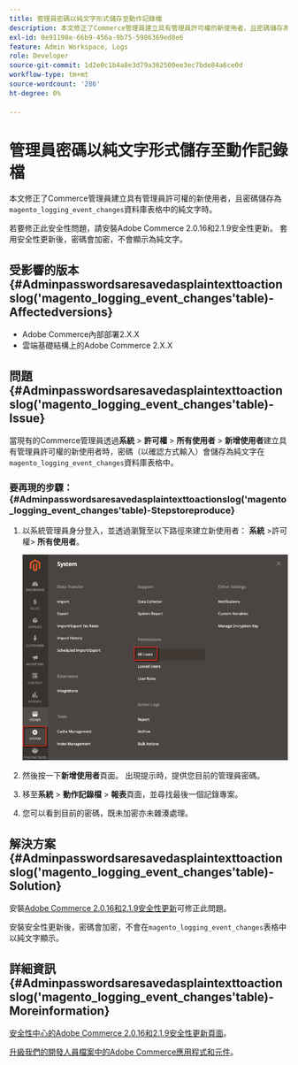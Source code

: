 ```yaml
---
title: 管理員密碼以純文字形式儲存至動作記錄檔
description: 本文修正了Commerce管理員建立具有管理員許可權的新使用者，且密碼儲存為「magento_logging_event_changes」資料庫表格中的純文字時，所發生的問題。
exl-id: 0e91198e-66b9-456a-9b75-5986369ed8e6
feature: Admin Workspace, Logs
role: Developer
source-git-commit: 1d2e0c1b4a8e3d79a362500ee3ec7bde84a6ce0d
workflow-type: tm+mt
source-wordcount: '286'
ht-degree: 0%

---
```


# 管理員密碼以純文字形式儲存至動作記錄檔

本文修正了Commerce管理員建立具有管理員許可權的新使用者，且密碼儲存為`magento_logging_event_changes`資料庫表格中的純文字時。

若要修正此安全性問題，請安裝Adobe Commerce 2.0.16和2.1.9安全性更新。 套用安全性更新後，密碼會加密，不會顯示為純文字。

## 受影響的版本{#Adminpasswordsaresavedasplaintexttoactionslog('magento_logging_event_changes'table)-Affectedversions}

* Adobe Commerce內部部署2.X.X
* 雲端基礎結構上的Adobe Commerce 2.X.X

## 問題{#Adminpasswordsaresavedasplaintexttoactionslog('magento_logging_event_changes'table)-Issue}

當現有的Commerce管理員透過&#x200B;**系統** > **許可權** > **所有使用者** > **新增使用者**&#x200B;建立具有管理員許可權的新使用者時，密碼（以確認方式輸入）會儲存為純文字在`magento_logging_event_changes`資料庫表格中。

### 要再現的步驟： {#Adminpasswordsaresavedasplaintexttoactionslog('magento_logging_event_changes'table)-Stepstoreproduce}

1. 以系統管理員身分登入，並透過瀏覽至以下路徑來建立新使用者： **系統** >許可權> **所有使用者**。

   ![add_user_magento_2.4.1.png](assets/add_user_magento_2.4.1.png)

1. 然後按一下&#x200B;**新增使用者**&#x200B;頁面。 出現提示時，提供您目前的管理員密碼。
1. 移至&#x200B;**系統** > **動作記錄檔** > **報表**&#x200B;頁面，並尋找最後一個記錄專案。
1. 您可以看到目前的密碼，既未加密亦未雜湊處理。

## 解決方案{#Adminpasswordsaresavedasplaintexttoactionslog('magento_logging_event_changes'table)-Solution}

安裝[Adobe Commerce 2.0.16和2.1.9安全性更新](https://magento.com/security/patches/magento-2016-and-219-security-update)可修正此問題。

安裝安全性更新後，密碼會加密，不會在`magento_logging_event_changes`表格中以純文字顯示。

## 詳細資訊{#Adminpasswordsaresavedasplaintexttoactionslog('magento_logging_event_changes'table)-Moreinformation}

[安全性中心的Adobe Commerce 2.0.16和2.1.9安全性更新頁面](https://magento.com/security/patches/magento-2016-and-219-security-update)。

[升級我們的開發人員檔案中的Adobe Commerce應用程式和元件](https://experienceleague.adobe.com/docs/commerce-operations/upgrade-guide/overview.html)。
